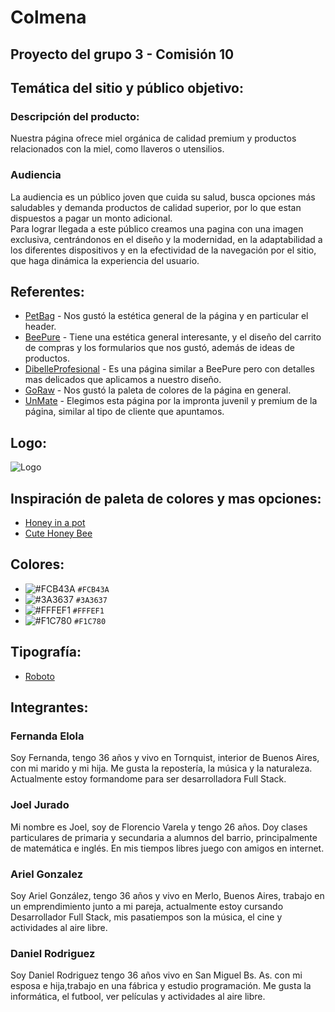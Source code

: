 # Colmena
## Proyecto del grupo 3 - Comisión 10

## Temática del sitio y público objetivo:

### Descripción del producto:
Nuestra página ofrece miel orgánica de calidad premium y productos relacionados con la miel, como llaveros o utensilios.

### Audiencia
La audiencia es un público joven que cuida su salud, busca opciones más saludables y demanda productos de calidad superior, por lo que estan dispuestos a pagar un monto adicional.  
Para lograr llegada a este público creamos una pagina con una imagen exclusiva, centrándonos en el diseño y la modernidad, en la adaptabilidad a los diferentes dispositivos y en la efectividad de la navegación por el sitio, que haga dinámica la experiencia del usuario.

## Referentes:
- [PetBag](https://www.petbag.com.ar/) - Nos gustó la estética general de la página y en particular el header.
-  [BeePure](https://tienda.beepure.com.ar/) - Tiene una estética general interesante, y el diseño del carrito de compras y los formularios que nos gustó, además de ideas de productos.
-  [DibelleProfesional](https://www.dibelleprofesional.com.ar/) - Es una página similar a BeePure pero con detalles mas delicados que aplicamos a nuestro diseño.
- [GoRaw](https://www.gorawhoney.com/) - Nos gustó la paleta de colores de la página en general.
- [UnMate](https://un-mate.com.ar/) - Elegimos esta página por la impronta juvenil y premium de la página, similar al tipo de cliente que apuntamos.

## Logo:
![Logo](https://user-images.githubusercontent.com/51853956/127640414-55e9ad0c-40a1-4332-856e-a9e49d2ccdf4.png)

## Inspiración de paleta de colores y mas opciones:
- [Honey in a pot](https://www.schemecolor.com/honey-in-a-pot.php)
- [Cute Honey Bee](https://www.schemecolor.com/cute-honey-bee-color-scheme)

## Colores:
- ![#FCB43A](https://via.placeholder.com/15/FCB43A/000000?text=+) `#FCB43A`
- ![#3A3637](https://via.placeholder.com/15/3A3637/000000?text=+) `#3A3637`
- ![#FFFEF1](https://via.placeholder.com/15/FFFEF1/000000?text=+) `#FFFEF1`
- ![#F1C780](https://via.placeholder.com/15/F1C780/000000?text=+) `#F1C780`

## Tipografía:
- [Roboto](https://fonts.google.com/specimen/Roboto)

## Integrantes:

### Fernanda Elola
Soy Fernanda, tengo 36 años y vivo en Tornquist, interior de Buenos Aires, con mi marido y mi hija. Me gusta la repostería, la música y la naturaleza. Actualmente estoy formandome para ser desarrolladora Full Stack.

### Joel Jurado
Mi nombre es Joel, soy de Florencio Varela y tengo 26 años. Doy clases particulares de primaria y secundaria a alumnos del barrio, principalmente de matemática e inglés. En mis tiempos libres juego con amigos en internet.

### Ariel Gonzalez
Soy Ariel González, tengo 36 años y vivo en Merlo, Buenos Aires, trabajo en un emprendimiento junto a mi pareja, actualmente estoy cursando Desarrollador Full Stack, mis pasatiempos son la música, el cine y actividades al aire libre.

### Daniel Rodriguez
Soy Daniel Rodriguez tengo 36 años vivo en San Miguel Bs. As. con mi esposa e hija,trabajo en una fábrica y estudio programación. Me gusta la informática, el futbool, ver películas y actividades al aire libre.





